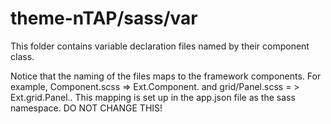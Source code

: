 # theme-nTAP/sass/var

This folder contains variable declaration files named by their component class.

Notice that the naming of the files maps to the framework components. For example, Component.scss => Ext.Component.
and grid/Panel.scss = > Ext.grid.Panel.. This mapping is set up in the app.json file as the sass namespace. DO NOT CHANGE
THIS!

